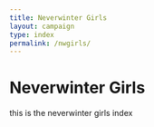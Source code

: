 ```yaml
---
title: Neverwinter Girls
layout: campaign
type: index
permalink: /nwgirls/
---
```

# Neverwinter Girls

this is the neverwinter girls index
